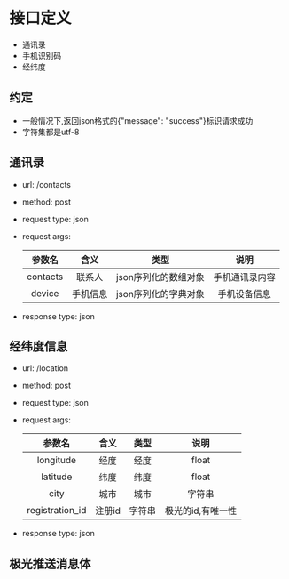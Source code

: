 
# 接口定义

* 通讯录
* 手机识别码
* 经纬度

## 约定

* 一般情况下,返回json格式的{"message": "success"}标识请求成功
* 字符集都是utf-8

## 通讯录

* url: /contacts
* method: post
* request type: json
* request args: 

  |参数名| 含义|类型|说明|
  |:-:|:-:|:-:|:-:|
  |contacts|联系人|json序列化的数组对象|手机通讯录内容|
  |device|手机信息|json序列化的字典对象|手机设备信息|
  
* response type: json

## 经纬度信息

* url: /location
* method: post
* request type: json
* request args: 

  |参数名| 含义|类型|说明|
  |:-:|:-:|:-:|:-:|
  |longitude|经度|经度|float|
  |latitude|纬度|纬度|float|
  |city|城市|城市|字符串|
  |registration_id|注册id|字符串|极光的id,有唯一性|

* response type: json

## 极光推送消息体

